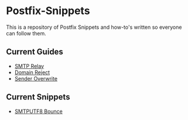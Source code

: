 # Postfix-Snippets
This is a repository of Postfix Snippets and how-to's written so everyone can follow them.

## Current Guides
* [SMTP Relay](Guides/SMTP_Relay)
* [Domain Reject](Guides/Domain_Reject)
* [Sender Overwrite](Guides/Sender_Overwrite)

## Current Snippets
* [SMTPUTF8 Bounce](Snippets/SMTPUTF8-Errors.md)